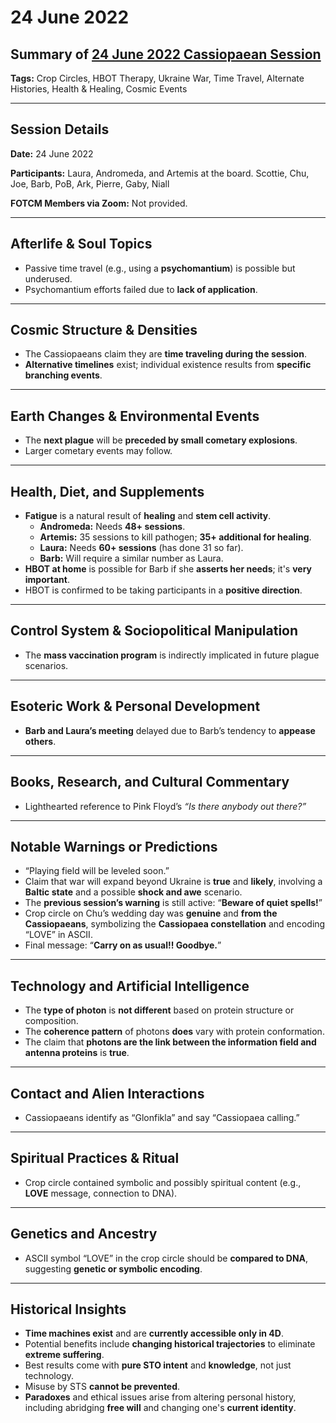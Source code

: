 # 24 June 2022

## Summary of [24 June 2022 Cassiopaean Session](https://cassiopaea.org/forum/threads/session-24-june-2022.52154/)

**Tags:** Crop Circles, HBOT Therapy, Ukraine War, Time Travel, Alternate Histories, Health & Healing, Cosmic Events

---


## Session Details

**Date:** 24 June 2022

**Participants:** Laura, Andromeda, and Artemis at the board. Scottie, Chu, Joe, Barb, PoB, Ark, Pierre, Gaby, Niall

**FOTCM Members via Zoom:** Not provided.

---


## Afterlife & Soul Topics

- Passive time travel (e.g., using a **psychomantium**) is possible but underused.
- Psychomantium efforts failed due to **lack of application**.

---


## Cosmic Structure & Densities

- The Cassiopaeans claim they are **time traveling during the session**.
- **Alternative timelines** exist; individual existence results from **specific branching events**.

---


## Earth Changes & Environmental Events

- The **next plague** will be **preceded by small cometary explosions**.
- Larger cometary events may follow.

---


## Health, Diet, and Supplements

- **Fatigue** is a natural result of **healing** and **stem cell activity**.
    - **Andromeda:** Needs **48+ sessions**.
    - **Artemis:** 35 sessions to kill pathogen; **35+ additional for healing**.
    - **Laura:** Needs **60+ sessions** (has done 31 so far).
    - **Barb:** Will require a similar number as Laura.
- **HBOT at home** is possible for Barb if she **asserts her needs**; it's **very important**.
- HBOT is confirmed to be taking participants in a **positive direction**.

---


## Control System & Sociopolitical Manipulation

- The **mass vaccination program** is indirectly implicated in future plague scenarios.

---


## Esoteric Work & Personal Development

- **Barb and Laura’s meeting** delayed due to Barb’s tendency to **appease others**.

---


## Books, Research, and Cultural Commentary

- Lighthearted reference to Pink Floyd’s *“Is there anybody out there?”*

---


## Notable Warnings or Predictions

- “Playing field will be leveled soon.”
- Claim that war will expand beyond Ukraine is **true** and **likely**, involving a **Baltic state** and a possible **shock and awe** scenario.
- The **previous session’s warning** is still active: “**Beware of quiet spells!**”
- Crop circle on Chu’s wedding day was **genuine** and **from the Cassiopaeans**, symbolizing the **Cassiopaea constellation** and encoding “LOVE” in ASCII.
- Final message: “**Carry on as usual!! Goodbye.**”

---


## Technology and Artificial Intelligence

- The **type of photon** is **not different** based on protein structure or composition.
- The **coherence pattern** of photons **does** vary with protein conformation.
- The claim that **photons are the link between the information field and antenna proteins** is **true**.

---


## Contact and Alien Interactions

- Cassiopaeans identify as “Glonfikla” and say “Cassiopaea calling.”

---


## Spiritual Practices & Ritual

- Crop circle contained symbolic and possibly spiritual content (e.g., **LOVE** message, connection to DNA).

---


## Genetics and Ancestry

- ASCII symbol “LOVE” in the crop circle should be **compared to DNA**, suggesting **genetic or symbolic encoding**.

---


## Historical Insights

- **Time machines exist** and are **currently accessible only in 4D**.
- Potential benefits include **changing historical trajectories** to eliminate **extreme suffering**.
- Best results come with **pure STO intent** and **knowledge**, not just technology.
- Misuse by STS **cannot be prevented**.
- **Paradoxes** and ethical issues arise from altering personal history, including abridging **free will** and changing one's **current identity**.


